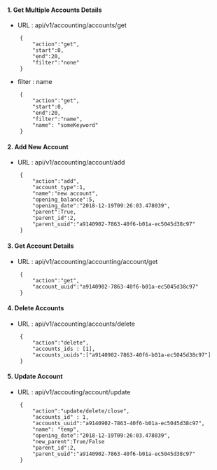 #### 1. Get Multiple Accounts Details 
- URL : api/v1/accounting/accounts/get
```
    {
        "action":"get",
        "start":0,
        "end":20,
        "filter":"none"
    }
```
- filter : name 
```
    {
        "action":"get",
        "start":0,
        "end":20,
        "filter":"name",
        "name": "someKeyword"
    }
```

#### 2. Add New Account 
- URL : api/v1/accounting/account/add
```
    {
        "action":"add",
        "account_type":1,
        "name":"new account",
        "opening_balance":5,
        "opening_date":"2018-12-19T09:26:03.478039",
        "parent":True,
        "parent_id":2,
        "parent_uuid":"a9140902-7863-40f6-b01a-ec5045d38c97"
    }
```

#### 3. Get Account Details 
- URL : api/v1/accounting/accounting/account/get
```
    {
        "action":"get",
        "account_uuid":"a9140902-7863-40f6-b01a-ec5045d38c97"
    }
```

#### 4. Delete Accounts
- URL :  api/v1/accounting/accounts/delete
```
    {
        "action":"delete",
        "accounts_ids : [1],
        "accounts_uuids":["a9140902-7863-40f6-b01a-ec5045d38c97"]
    }
```

#### 5. Update Account 
- URL : api/v1/accouting/account/update
```
    {
        "action":"update/delete/close",
        "accounts_id" : 1,
        "accounts_uuid":"a9140902-7863-40f6-b01a-ec5045d38c97",
        "name": "temp",
        "opening_date":"2018-12-19T09:26:03.478039",
        "new_parent":True/False
        "parent_id":2,
        "parent_uuid":"a9140902-7863-40f6-b01a-ec5045d38c97"
    }
```
